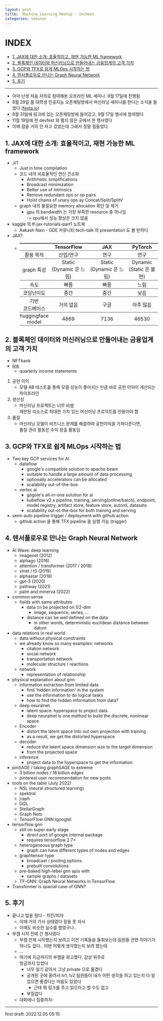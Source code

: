 ```yaml
---
layout: post
title:  Machine Learning Meetup - Incheon
categories: seminar
---
```


<style>
  table {
    width: 100%;
    border-top: 1px solid #444444;
    border-collapse: collapse;
  }
  th, td {
    border-bottom: 1px solid #444444;
    padding: 1px;
  }
</style>

# INDEX
- [1. JAX에 대한 소개: 효율적이고, 재현 가능한 ML framework](#1-jax에-대한-소개-효율적이고-재현-가능한-ml-framework)
- [2. 블록체인 데이터와 머신러닝으로 만들어내는 금융업계의 고객 가치](#2-블록체인-데이터와-머신러닝으로-만들어내는-금융업계의-고객-가치)
- [3. GCP와 TFX로 쉽게 MLOps 시작하는 법](#3-gcp와-tfx로-쉽게-mlops-시작하는-법)
- [4. 텐서플로우로 만나는 Graph Neural Network](#4-텐서플로우로-만나는-graph-neural-network)
- [5. 후기](#5-후기)

---

- 아마 난생 처음 자의로 참여해본 오프라인 ML 세미나. 9월 17일에 진행됨
- 8월 29일 쯤 대학생 인공지능 오픈채팅방에서 머신러닝 세미나를 한다는 소식을 들었다 ([festa.io](https://festa.io/events/2562))
- 8월 31일에 링크에 있는 오픈채팅방에 들어갔고, 9월 17일 행사에 참여했다
- 11월 19일에 한 devfest 와 멀지 않은 곳에서 한 행사였다
- 이때 잠을 거의 안 자고 갔었는데 그래서 정말 힘들었다

## 1. JAX에 대한 소개: 효율적이고, 재현 가능한 ML framework
- JIT
  - Just in time compilation
  - 코드 내의 비효율적인 연산 간소화
    - Arithmetic simplifications
    - Broadcast minimization
    - Better use of intrinsics
    - Remove redundant ops or op pairs
    - Hoist chains of unary ops ay Concat/Split/SplitV
  - graph 내의 불필요한 memory allocation 확인 및 제거
    - gpu 의 bandwidth 는 가장 부족한 resource 중 하나임  
    -> cpu에서 성능 향상은 크지 않음
- kaggle 의 tf-jax-tutorials-part1 노트북
  - Aakash Nain - GDE 커뮤니티 tech-talk 의 presentation 도 볼 만하다
- JAX?
  - ||TensorFlow|JAX|PyTorch|
    |:---:|:---:|:---:|:---:|
    |활용 목적|산업/연구|연구|연구|
    |graph 특성|Static<br>(Dynamic 은 느림)|Static<br>(Dynamic 은 느림)|Dynamic<br>(Static 은 불편)|
    |속도|빠름|빠름|느림|
    |코딩난이도|중간|중간|낮음|
    |기반<br>코드베이스|거의 없음|구글|아주 많음|
    |huggingface<br>model|4869|7136|46530|

## 2. 블록체인 데이터와 머신러닝으로 만들어내는 금융업계의 고객 가치
- NFTbank
- [link](https://www.visualcapitalist.com/cp/big-tech-revenue-profit-by-company/)
  - quarterly income statements

1. 공헌 이익
    - 모델 AB 테스트를 통해 모델 성능이 좋아지는 만큼 바로 공헌 이익이 계산되는 파이프라인
2. 생산성
    - 머신러닝 프로젝트는 너무 비쌈  
    제한된 리소스로 최대한 가치 있는 머신러닝 프로덕트를 만들어야 함
3. 품질
    - 머신러닝 모델이 비즈니스 문제를 해결하여 공헌이익을 가져다준다면,  
    품질 관리 활동은 수익 창출 활동임

## 3. GCP와 TFX로 쉽게 MLOps 시작하는 법
- Two key GCP services for AI
  - dataflow
    - google's compatible solution to apache beam
    - suitable to handle a large amount of data processing
    - optionally accelerators can be allocated
    - scalability out-of-the-box
  - vertec ai
    - gogole's all-in-one solution for ai
    - kubeflow v2.x pipeline, training, serving(online/batch), endpoint, model registry, artifact store, feature store, automl, datasets
    - scalability out-ot-the-box for both training and serving
- semi-auto pipeline trigger / deployment with github action
  - github action 을 통해 TFX pipeline 을 실행 가능 (trigger)

## 4. 텐서플로우로 만나는 Graph Neural Network
- AI Wave: deep learning
  - imagenet (2012)
  - alphago (2016)
  - attention / transformer (2017 / 2018)
  - xlnet / t5 (2019)
  - alphastar (2019)
  - gpt-3 (2020)
  - pathway (2021)
  - palm and minerva (2022)
- common sense
  - fields with same attributes
    - data cn be projected on 1/2-dim
      - image, sequence, series, ...
    - distance can be well defined on the data
      - in other words, deterministic euclidean distance between datum
- data relations in real world
  - data without physical constraints
  - we already know so many examples: networks
    - citation network
    - social network
    - transportation network
    - molecular structure / reactions
  - network
    - representation of relationship
- physical explanation about gnn
  - information extraction from limited data
    - find 'hidden information' in the system
    - use the information to do logical tasks
    - how to find the hidden information from data?
  - deep neuralnet
    - latent space: hyperspace to project data
    - deep neuralnet is one method to build the discrete, nonlinear space
  - Encoder
    - distort the latent space into out own projection with training
    - as a result, we get the distorted hyperspace
  - decoder
    - reduce the latent space dimension size to the target dimension
    - from the projected space
  - inference
    - project data to the hyperspace to get the information
- pinSAGE / taking graphSAGE to extreme
  - 3 billion nodes / 18 billion edges
  - pinterest user recommendation for new posts
- tools on the table (July 2022)
  - NSL (neural structured learning)
  - spektral
  - jraph
  - DGL
  - StellarGraph
  - Graph Nets
  - TensorFlow GNN (google)
- tensorflow gnn
  - still on super early stage
    - direct port of google internal package
    - requires tensorflow 2.7+
  - heterogeneous graph type
    - graph can have different types of nodes and edges
  - graphtensor type
    - broadcast / pooling options
    - prebuilt convolutions
  - pre-baked high-lebel gnn apis with
    - sample graphs / datasets
  - TF-GNN: Graph Neural Networks in TensorFlow
- Transformer is spacial case of GNN?

## 5. 후기
- 끝나고 밥을 줬다 - 치킨/피자
  - 이때 거의 가사 상태였다 잠을 못 자서
  - 이때도 비슷한 실수를 했었구나..
- 부캠 시작 전에 간 행사였다
  - 부캠 언제 시작했는지 보려고 이전 기록들을 들춰보는데 팀원들 관련 이야기가 하나도 없다.. 이땐 어떻게 생각했는지 보려 했는데
  - ...
  - 여기에 지금까지의 부캠을 회고했다. 감상 위주로  
  방금까지 있었다
    - 너무 일기 같아서 그냥 private 으로 옮겼다
    - 공개된 곳에 올려서 lv1, lv2 팀원들이 내가 어떤 생각을 하고 있는지 다 알았으면 좋겠다는 마음도 있었다
      - 근데 뭐 링크를 주고 읽으라고 할 수도 없고
    - 부질없다
  - 대회에나 집중하자-

---

first draft: 2022.12.05 05:15